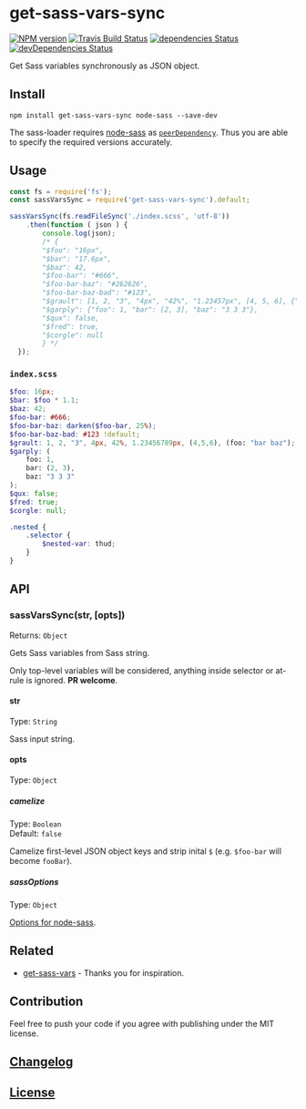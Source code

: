 # get-sass-vars-sync

[![NPM version](https://img.shields.io/npm/v/get-sass-vars-sync.svg)](https://www.npmjs.org/package/get-sass-vars-sync) 
[![Travis Build Status](https://img.shields.io/travis/itgalaxy/get-sass-vars-sync/master.svg?label=build)](https://travis-ci.org/itgalaxy/get-sass-vars-sync) 
[![dependencies Status](https://david-dm.org/itgalaxy/get-sass-vars-sync/status.svg)](https://david-dm.org/itgalaxy/get-sass-vars-sync) 
[![devDependencies Status](https://david-dm.org/itgalaxy/get-sass-vars-sync/dev-status.svg)](https://david-dm.org/itgalaxy/get-sass-vars-sync?type=dev)

Get Sass variables synchronously as JSON object.

## Install

```shell
npm install get-sass-vars-sync node-sass --save-dev
```

The sass-loader requires [node-sass](https://github.com/sass/node-sass) 
as [`peerDependency`](https://docs.npmjs.com/files/package.json#peerdependencies). 
Thus you are able to specify the required versions accurately.

## Usage

```js
const fs = require('fs');
const sassVarsSync = require('get-sass-vars-sync').default;

sassVarsSync(fs.readFileSync('./index.scss', 'utf-8'))
    .then(function ( json ) {
        console.log(json);
        /* {
        "$foo": "16px",
        "$bar": "17.6px",
        "$baz": 42,
        "$foo-bar": "#666",
        "$foo-bar-baz": "#262626",
        "$foo-bar-baz-bad": "#123",
        "$grault": [1, 2, "3", "4px", "42%", "1.23457px", [4, 5, 6], {"foo": "bar baz"}],
        "$garply": {"foo": 1, "bar": [2, 3], "baz": "3 3 3"},
        "$qux": false,
        "$fred": true,
        "$corgle": null
        } */
  });
```

### `index.scss`

```scss
$foo: 16px;
$bar: $foo * 1.1;
$baz: 42;
$foo-bar: #666;
$foo-bar-baz: darken($foo-bar, 25%);
$foo-bar-baz-bad: #123 !default;
$grault: 1, 2, "3", 4px, 42%, 1.23456789px, (4,5,6), (foo: "bar baz");
$garply: (
    foo: 1,
    bar: (2, 3),
    baz: "3 3 3"
);
$qux: false;
$fred: true;
$corgle: null;

.nested {
    .selector {
        $nested-var: thud;
    }
}
```

## API

### sassVarsSync(str, [opts])

Returns: `Object`

Gets Sass variables from Sass string.

Only top-level variables will be considered, anything inside selector or at-rule is ignored. **PR welcome**.

#### str

Type: `String`

Sass input string.

#### opts

Type: `Object`

##### camelize

Type: `Boolean`  
Default: `false`

Camelize first-level JSON object keys and strip inital `$` (e.g. `$foo-bar` will become `fooBar`).

##### sassOptions

Type: `Object`

[Options for node-sass](https://github.com/sass/node-sass#options).

## Related

- [get-sass-vars](https://github.com/niksy/get-sass-vars) - Thanks you for inspiration.

## Contribution

Feel free to push your code if you agree with publishing under the MIT license.

## [Changelog](CHANGELOG.md)

## [License](LICENSE)
